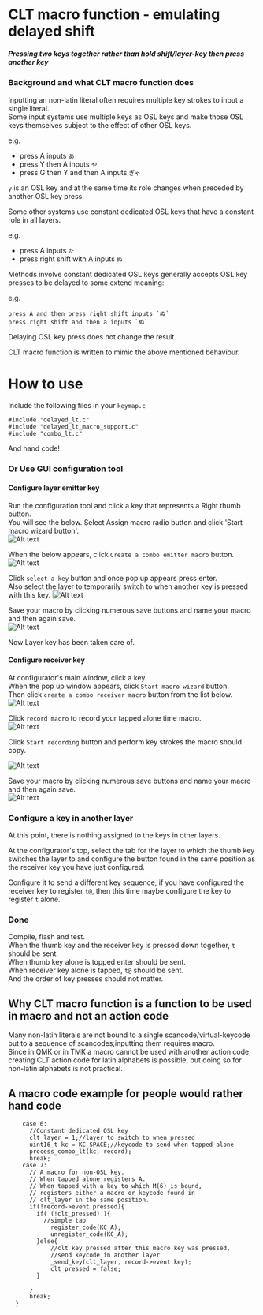 # CLT macro function - emulating delayed shift  
##### Pressing two keys together rather than hold shift/layer-key then press another key


### Background and what CLT macro function does  
Inputting an non-latin literal often requires multiple key strokes to input a single 
literal.  
Some input systems use multiple keys as OSL keys and make those OSL keys themselves 
subject to the effect of other OSL keys.  

e.g.  

 - press A inputs `あ`
 - press Y then A inputs `や`  
 - press G then Y and then A inputs `ぎゃ` 
 
`y` is an OSL key and at the same time its role changes when preceded by another OSL 
key press.
 
 
Some other systems use constant dedicated OSL keys that have a constant role in all layers.  

e.g. 

 - press A inputs `た`
 - press right shift with A inputs `ぬ`  
 
   
Methods involve constant dedicated OSL keys generally accepts OSL key presses to be delayed 
to some extend meaning:  
  
e.g. 
    
    press A and then press right shift inputs `ぬ`
    press right shift and then a inputs `ぬ`
    
Delaying OSL key press does not change the result.

 
CLT macro function is written to mimic the above mentioned behaviour.
  

# How to use  
Include the following files in your `keymap.c`  

    #include "delayed_lt.c"
    #include "delayed_lt_macro_support.c"
    #include "combo_lt.c"
    
And hand code!  

### Or Use GUI configuration tool

#### Configure layer emitter key
Run the configuration tool and click a key that represents a Right thumb button.   
You will see the below.
Select Assign macro radio button and click 'Start macro wizard button'.   
![Alt text](key_configurator.png?raw=false "Key configurator")    
  
When the below appears, click `Create a combo emitter macro` button.   
![Alt text](macro_wizard.png?raw=false "Key configurator")    
  
  
Click `select a key` button and once pop up appears press enter.  
Also select the layer to temporarily switch to when another key is 
pressed with this key.
![Alt text](clt_emitter_config.png?raw=false "Key configurator")     
    
Save your macro by clicking numerous save buttons and name your macro and then 
again save.    
![Alt text](key_configurator.png?raw=false "Key configurator")    


Now Layer key has been taken care of.


#### Configure receiver key
At configurator's main window, click a key.   
When the pop up window appears, click `Start macro wizard` button.  
Then click `create a combo receiver macro` button from the list below. 
![Alt text](macro_wizard.png?raw=false "Key configurator")    

Click `record macro` to record your tapped alone time macro.    
![Alt text](clt_receiver_config.png?raw=false "Key configurator")      
  
Click `Start recording` button and perform key strokes the macro should copy.
    
![Alt text](macro_recorder.png?raw=false "Key configurator")    
  
Save your macro by clicking numerous save buttons and name your macro and then 
again save.    
![Alt text](key_configurator.png?raw=true "Key configurator")    


### Configure a key in another layer 
At this point, there is nothing assigned to the keys in other layers.  
  
At the configurator's top, select the tab for the layer to which 
the thumb key switches the layer to and configure the button found 
in the same position as the receiver key you have just configured.  
  
Configure it to send a different key sequence; if you have 
configured the receiver key to register `t@`, then this time maybe 
configure the key to register `t` alone.  
  
   
### Done  
Compile, flash and test.  
When the thumb key and the receiver key is pressed down together, `t` should be sent.   
When thumb key alone is topped enter should be sent.  
When receiver key alone is tapped, `t@` should be sent.   
And the order of key presses should not matter.  



## Why CLT macro function is a function to be used in macro and not an action code  
Many non-latin literals are not bound to a single scancode/virtual-keycode
but to a sequence of scancodes;inputting them requires macro.  
Since in QMK or in TMK a macro cannot be used with another action code, creating 
CLT action code for latin alphabets is possible, but doing so for non-latin 
alphabets is not practical.


## A macro code example for people would rather hand code    

        case 6:
          //Constant dedicated OSL key
          clt_layer = 1;//layer to switch to when pressed
          uint16_t kc = KC_SPACE;//keycode to send when tapped alone
          process_combo_lt(kc, record);
          break;
        case 7:
          // A macro for non-OSL key.
          // When tapped alone registers A.
          // When tapped with a key to which M(6) is bound, 
          // registers either a macro or keycode found in
          // clt_layer in the same position.
          if(!record->event.pressed){
            if( (!clt_pressed) ){
              //simple tap
                register_code(KC_A);
                unregister_code(KC_A);
            }else{
                //clt key pressed after this macro key was pressed, 
                //send keycode in another layer
                _send_key(clt_layer, record->event.key);
                clt_pressed = false;
            }
          
          }
          break;
      }


